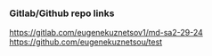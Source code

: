 ### Gitlab/Github repo links
https://gitlab.com/eugenekuznetsov1/md-sa2-29-24
https://github.com/eugenekuznetsou/test